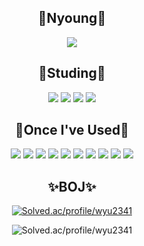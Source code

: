 <div align = center>
<h2>🐣Nyoung🐣</h2>
  <a href="https://velog.io/@byeoneunyoung"><img src="https://img.shields.io/badge/Velog-3DDC84?style=flat-square&logo=Blogger&logoColor=white"/></a>

  
  

<h2>📒Studing📒</h2>
<img src="https://img.shields.io/badge/C++-0067A3?style=flat-square&logo=C++&logoColor=white"/>
 <img src="https://img.shields.io/badge/Spring-81C147?style=flat-square&logo=Spring&logoColor=white"/> 
 <img src="https://img.shields.io/badge/Java-007396?style=flat-square&logo=Java&logoColor=white"/> 
 <img src="https://img.shields.io/badge/Python-FFCA28?style=flat-square&logo=Python&logoColor=white"/>

  
  
<h2>🐥Once I've Used🐥</h2>
   <img src="https://img.shields.io/badge/Notion-000000?style=flat-square&logo=Notion&logoColor=white"/> 
  <img src="https://img.shields.io/badge/C++-0067A3?style=flat-square&logo=C++&logoColor=white"/> 
  <img src="https://img.shields.io/badge/Spring-81C147?style=flat-square&logo=Spring&logoColor=white"/> 
  <img src="https://img.shields.io/badge/Java-007396?style=flat-square&logo=Java&logoColor=white"/> 
  <img src="https://img.shields.io/badge/Python-FFCA28?style=flat-square&logo=Python&logoColor=white"/> 
  <img src="https://img.shields.io/badge/JS-F7DF1E?style=flat-square&logo=JavaScript&logoColor=white"/>
  <img src="https://img.shields.io/badge/Unity-FFFFFF?style=flat-square&logo=Unity&logoColor=dark"/>
  <img src="https://img.shields.io/badge/R-276DC3?style=flat-square&logo=R&logoColor=white"/>
  <img src="https://img.shields.io/badge/React-61DAFB?style=flat-square&logo=React&logoColor=white"/>
  <img src="https://img.shields.io/badge/Ubuntu-E95420?style=flat-square&logo=Ubuntu&logoColor=white"/>
  
  
  

  
<h2>✨BOJ✨</h2>
  
[![Solved.ac/profile/wyu2341](http://mazassumnida.wtf/api/mini/generate_badge?boj=wyu2341)](https://solved.ac/wyu2341)

![Solved.ac/profile/wyu2341](http://mazandi.herokuapp.com/api?handle=wyu2341&theme=warm)
</div>
